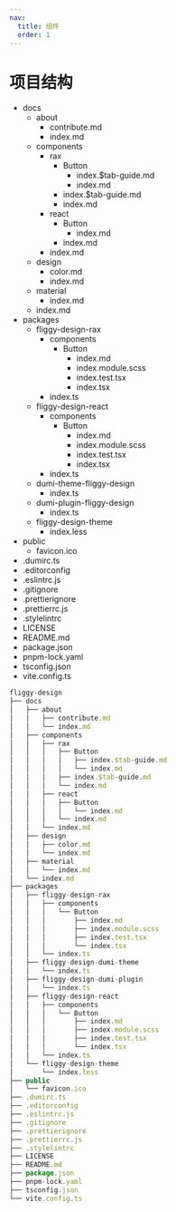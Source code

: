 ```yaml
---
nav:
  title: 组件
  order: 1
---
```


# 项目结构

<Tree>
<ul>
  <li>
    docs
    <ul>
      <li>
        about
        <ul>
          <li>contribute.md</li>
          <li>index.md</li>
        </ul>
      </li>
      <li>
        components
        <ul>
          <li>
            rax
            <ul>
              <li>
                Button
                <ul>
                  <li>index.$tab-guide.md</li>
                  <li>index.md</li>
                </ul>
              </li>
              <li>index.$tab-guide.md</li>
              <li>index.md</li>
            </ul>
          </li>
          <li>
            react
            <ul>
              <li>
                Button
                <ul>
                  <li>index.md</li>
                </ul>
              </li>
              <li>index.md</li>
            </ul>
          </li>
          <li>index.md</li>
        </ul>
      </li>
      <li>
        design
        <ul>
          <li>color.md</li>
          <li>index.md</li>
        </ul>
      </li>
      <li>
        material
        <ul>
          <li>index.md</li>
        </ul>
      </li>
      <li>index.md</li>
    </ul>
  </li>
  <li>
    packages
    <ul>
      <li>
        fliggy-design-rax
        <ul>
          <li>
            components
            <ul>
              <li>
                Button
                <ul>
                  <li>index.md</li>
                  <li>index.module.scss</li>
                  <li>index.test.tsx</li>
                  <li>index.tsx</li>
                </ul>
              </li>
            </ul>
          </li>
          <li>index.ts</li>
        </ul>
      </li>
      <li>
        fliggy-design-react
        <ul>
          <li>
            components
            <ul>
              <li>
                Button
                <ul>
                  <li>index.md</li>
                  <li>index.module.scss</li>
                  <li>index.test.tsx</li>
                  <li>index.tsx</li>
                </ul>
              </li>
            </ul>
          </li>
          <li>index.ts</li>
        </ul>
      </li>
      <li>
        dumi-theme-fliggy-design
        <ul>
          <li>index.ts</li>
        </ul>
      </li>
      <li>
        dumi-plugin-fliggy-design
        <ul>
          <li>index.ts</li>
        </ul>
      </li>
      <li>
        fliggy-design-theme
        <ul>
          <li>index.less</li>
        </ul>
      </li>
    </ul>
  </li>
  <li>
    public
    <ul>
      <li>favicon.ico</li>
    </ul>
  </li>
  <li>.dumirc.ts</li>
  <li>.editorconfig</li>
  <li>.eslintrc.js</li>
  <li>.gitignore</li>
  <li>.prettierignore</li>
  <li>.prettierrc.js</li>
  <li>.stylelintrc</li>
  <li>LICENSE</li>
  <li>README.md</li>
  <li>package.json</li>
  <li>pnpm-lock.yaml</li>
  <li>tsconfig.json</li>
  <li>vite.config.ts</li>
</ul>

</Tree>

```js
fliggy-design
├── docs
│   ├── about
│   │   ├── contribute.md
│   │   └── index.md
│   ├── components
│   │   ├── rax
│   │   │   ├── Button
│   │   │   │   ├── index.$tab-guide.md
│   │   │   │   └── index.md
│   │   │   ├── index.$tab-guide.md
│   │   │   └── index.md
│   │   ├── react
│   │   │   ├── Button
│   │   │   │   └── index.md
│   │   │   └── index.md
│   │   └── index.md
│   ├── design
│   │   ├── color.md
│   │   └── index.md
│   ├── material
│   │   └── index.md
│   └── index.md
├── packages
│   ├── fliggy-design-rax
│   │   ├── components
│   │   │   └── Button
│   │   │       ├── index.md
│   │   │       ├── index.module.scss
│   │   │       ├── index.test.tsx
│   │   │       └── index.tsx
│   │   └── index.ts
│   ├── fliggy-design-dumi-theme
│   │   └── index.ts
│   ├── fliggy-design-dumi-plugin
│   │   └── index.ts
│   ├── fliggy-design-react
│   │   ├── components
│   │   │   └── Button
│   │   │       ├── index.md
│   │   │       ├── index.module.scss
│   │   │       ├── index.test.tsx
│   │   │       └── index.tsx
│   │   └── index.ts
│   └── fliggy-design-theme
│       └── index.less
├── public
│   └── favicon.ico
├── .dumirc.ts
├── .editorconfig
├── .eslintrc.js
├── .gitignore
├── .prettierignore
├── .prettierrc.js
├── .stylelintrc
├── LICENSE
├── README.md
├── package.json
├── pnpm-lock.yaml
├── tsconfig.json
└── vite.config.ts

```
